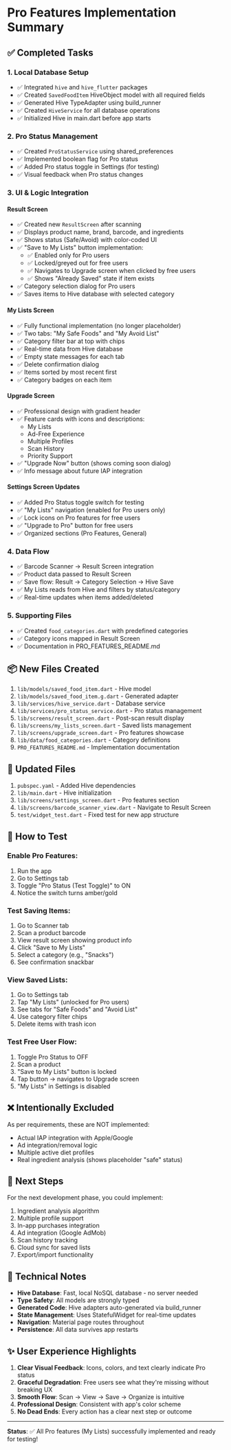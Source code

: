# Pro Features Implementation Summary

## ✅ Completed Tasks

### 1. Local Database Setup
- ✅ Integrated `hive` and `hive_flutter` packages
- ✅ Created `SavedFoodItem` HiveObject model with all required fields
- ✅ Generated Hive TypeAdapter using build_runner
- ✅ Created `HiveService` for all database operations
- ✅ Initialized Hive in main.dart before app starts

### 2. Pro Status Management
- ✅ Created `ProStatusService` using shared_preferences
- ✅ Implemented boolean flag for Pro status
- ✅ Added Pro status toggle in Settings (for testing)
- ✅ Visual feedback when Pro status changes

### 3. UI & Logic Integration

#### Result Screen
- ✅ Created new `ResultScreen` after scanning
- ✅ Displays product name, brand, barcode, and ingredients
- ✅ Shows status (Safe/Avoid) with color-coded UI
- ✅ "Save to My Lists" button implementation:
  - ✅ Enabled only for Pro users
  - ✅ Locked/greyed out for free users
  - ✅ Navigates to Upgrade screen when clicked by free users
  - ✅ Shows "Already Saved" state if item exists
- ✅ Category selection dialog for Pro users
- ✅ Saves items to Hive database with selected category

#### My Lists Screen  
- ✅ Fully functional implementation (no longer placeholder)
- ✅ Two tabs: "My Safe Foods" and "My Avoid List"
- ✅ Category filter bar at top with chips
- ✅ Real-time data from Hive database
- ✅ Empty state messages for each tab
- ✅ Delete confirmation dialog
- ✅ Items sorted by most recent first
- ✅ Category badges on each item

#### Upgrade Screen
- ✅ Professional design with gradient header
- ✅ Feature cards with icons and descriptions:
  - My Lists
  - Ad-Free Experience
  - Multiple Profiles
  - Scan History
  - Priority Support
- ✅ "Upgrade Now" button (shows coming soon dialog)
- ✅ Info message about future IAP integration

#### Settings Screen Updates
- ✅ Added Pro Status toggle switch for testing
- ✅ "My Lists" navigation (enabled for Pro users only)
- ✅ Lock icons on Pro features for free users
- ✅ "Upgrade to Pro" button for free users
- ✅ Organized sections (Pro Features, General)

### 4. Data Flow
- ✅ Barcode Scanner → Result Screen integration
- ✅ Product data passed to Result Screen
- ✅ Save flow: Result → Category Selection → Hive Save
- ✅ My Lists reads from Hive and filters by status/category
- ✅ Real-time updates when items added/deleted

### 5. Supporting Files
- ✅ Created `food_categories.dart` with predefined categories
- ✅ Category icons mapped in Result Screen
- ✅ Documentation in PRO_FEATURES_README.md

## 📦 New Files Created

1. `lib/models/saved_food_item.dart` - Hive model
2. `lib/models/saved_food_item.g.dart` - Generated adapter
3. `lib/services/hive_service.dart` - Database service
4. `lib/services/pro_status_service.dart` - Pro status management
5. `lib/screens/result_screen.dart` - Post-scan result display
6. `lib/screens/my_lists_screen.dart` - Saved lists management
7. `lib/screens/upgrade_screen.dart` - Pro features showcase
8. `lib/data/food_categories.dart` - Category definitions
9. `PRO_FEATURES_README.md` - Implementation documentation

## 🔧 Updated Files

1. `pubspec.yaml` - Added Hive dependencies
2. `lib/main.dart` - Hive initialization
3. `lib/screens/settings_screen.dart` - Pro features section
4. `lib/screens/barcode_scanner_view.dart` - Navigate to Result Screen
5. `test/widget_test.dart` - Fixed test for new app structure

## 🎯 How to Test

### Enable Pro Features:
1. Run the app
2. Go to Settings tab
3. Toggle "Pro Status (Test Toggle)" to ON
4. Notice the switch turns amber/gold

### Test Saving Items:
1. Go to Scanner tab
2. Scan a product barcode
3. View result screen showing product info
4. Click "Save to My Lists"
5. Select a category (e.g., "Snacks")
6. See confirmation snackbar

### View Saved Lists:
1. Go to Settings tab
2. Tap "My Lists" (unlocked for Pro users)
3. See tabs for "Safe Foods" and "Avoid List"
4. Use category filter chips
5. Delete items with trash icon

### Test Free User Flow:
1. Toggle Pro Status to OFF
2. Scan a product
3. "Save to My Lists" button is locked
4. Tap button → navigates to Upgrade screen
5. "My Lists" in Settings is disabled

## ❌ Intentionally Excluded

As per requirements, these are NOT implemented:
- Actual IAP integration with Apple/Google
- Ad integration/removal logic
- Multiple active diet profiles
- Real ingredient analysis (shows placeholder "safe" status)

## 🚀 Next Steps

For the next development phase, you could implement:
1. Ingredient analysis algorithm
2. Multiple profile support
3. In-app purchases integration
4. Ad integration (Google AdMob)
5. Scan history tracking
6. Cloud sync for saved lists
7. Export/import functionality

## 📝 Technical Notes

- **Hive Database**: Fast, local NoSQL database - no server needed
- **Type Safety**: All models are strongly typed
- **Generated Code**: Hive adapters auto-generated via build_runner
- **State Management**: Uses StatefulWidget for real-time updates
- **Navigation**: Material page routes throughout
- **Persistence**: All data survives app restarts

## ✨ User Experience Highlights

1. **Clear Visual Feedback**: Icons, colors, and text clearly indicate Pro status
2. **Graceful Degradation**: Free users see what they're missing without breaking UX
3. **Smooth Flow**: Scan → View → Save → Organize is intuitive
4. **Professional Design**: Consistent with app's color scheme
5. **No Dead Ends**: Every action has a clear next step or outcome

---

**Status**: ✅ All Pro features (My Lists) successfully implemented and ready for testing!
